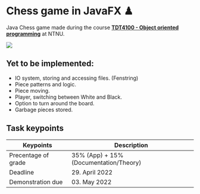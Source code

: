 # Chess game in JavaFX ♟

Java Chess game made during the course **[TDT4100 - Object oriented programming](https://www.ntnu.no/studier/emner/TDT4100#tab=omEmnet)** at NTNU.

![](https://i.pinimg.com/originals/5e/45/c3/5e45c3f6445fba750c3b4776c7a298fb.gif)

## Yet to be implemented:

- IO system, storing and accessing files. (Fenstring)
- Piece patterns and logic.
- Piece moving.
- Player, switching between White and Black.
- Option to turn around the board.
- Garbage pieces stored.

## Task keypoints

| Keypoints                                | Description                             |
| ---------------------------------------- | --------------------------------------- |
| Precentage of grade                      | 35% (App) + 15% (Documentation/Theory)  |
| Deadline                                 | 29. April 2022                          |
| Demonstration due                        | 03. May 2022                            |


